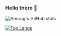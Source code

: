 ### Hello there 👋

![Anurag's GitHub stats](https://github-readme-stats.vercel.app/api?username=marcelmalewski&count_private=true&theme=dracula)

[![Top Langs](https://github-readme-stats.vercel.app/api/top-langs/?username=marcelmalewski&exclude_repo=ai-labs&hide=html,css,scss&langs_count=8&count_private&theme=dracula)](https://github.com/anuraghazra/github-readme-stats)
